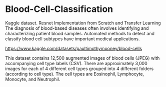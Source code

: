 # Blood-Cell-Classification
Kaggle dataset. Resnet Implementation from Scratch and Transfer Learning
The diagnosis of blood-based diseases often involves identifying and characterizing patient blood samples. 
Automated methods to detect and classify blood cell subtypes have important medical applications.

https://www.kaggle.com/datasets/paultimothymooney/blood-cells


This dataset contains 12,500 augmented images of blood cells (JPEG) with accompanying cell type labels (CSV). 
There are approximately 3,000 images for each of 4 different cell types grouped into 4 different folders (according to cell type).
The cell types are Eosinophil, Lymphocyte, Monocyte, and Neutrophil.


